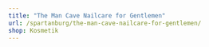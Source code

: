 ```yaml
---
title: "The Man Cave Nailcare for Gentlemen"
url: /spartanburg/the-man-cave-nailcare-for-gentlemen/
shop: Kosmetik
---
```

